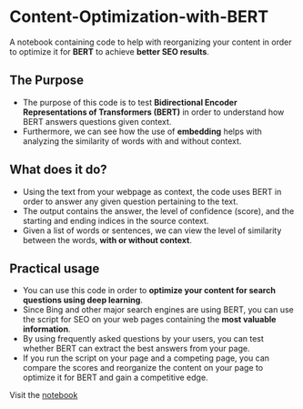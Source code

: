 # Content-Optimization-with-BERT
A notebook containing code to help with reorganizing your content in order to optimize it for **BERT** to achieve **better SEO results**.

## The Purpose
* The purpose of this code is to test **Bidirectional Encoder Representations of Transformers (BERT)** in order to understand how BERT answers questions given context.
* Furthermore, we can see how the use of **embedding** helps with analyzing the similarity of words with and without context.

## What does it do?
* Using the text from your webpage as context, the code uses BERT in order to answer any given question pertaining to the text.
* The output contains the answer, the level of confidence (score), and the starting and ending indices in the source context.
* Given a list of words or sentences, we can view the level of similarity between the words, **with or without context**.

## Practical usage
* You can use this code in order to **optimize your content for search questions using deep learning**.
* Since Bing and other major search engines are using BERT, you can use the script for SEO on your web pages containing the **most valuable information**. 
* By using frequently asked questions by your users, you can test whether BERT can extract the best answers from your page.
* If you run the script on your page and a competing page, you can compare the scores and reorganize the content on your page to optimize it for BERT and gain a competitive edge.

Visit the [notebook](https://colab.research.google.com/drive/1CeyCWuFHdcUoYD6eahhJzZBUVnrbEi7M?usp=sharing) 




